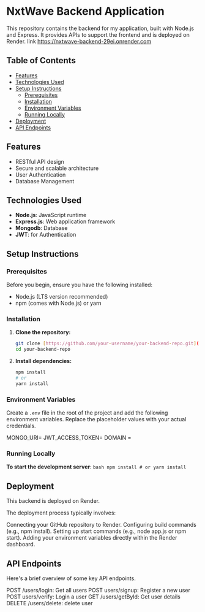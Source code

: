 # NxtWave Backend Application

This repository contains the backend for my application, built with Node.js and Express. It provides APIs to support the frontend and is deployed on Render. link https://nxtwave-backend-29ei.onrender.com

## Table of Contents

- [Features](#features)
- [Technologies Used](#technologies-used)
- [Setup Instructions](#setup-instructions)
    - [Prerequisites](#prerequisites)
    - [Installation](#installation)
    - [Environment Variables](#environment-variables)
    - [Running Locally](#running-locally)
- [Deployment](#deployment)
- [API Endpoints](#api-endpoints)

## Features

* RESTful API design
* Secure and scalable architecture
* User Authentication
* Database Management

## Technologies Used

* **Node.js**: JavaScript runtime
* **Express.js**: Web application framework
* **Mongodb**: Database
* **JWT**: for Authentication

## Setup Instructions

### Prerequisites

Before you begin, ensure you have the following installed:

* Node.js (LTS version recommended)
* npm (comes with Node.js) or yarn

### Installation

1.  **Clone the repository:**
    ```bash
    git clone [https://github.com/your-username/your-backend-repo.git](https://github.com/your-username/your-backend-repo.git)
    cd your-backend-repo
    ```

2.  **Install dependencies:**
    ```bash
    npm install
    # or
    yarn install
    ```

### Environment Variables

Create a `.env` file in the root of the project and add the following environment variables. Replace the placeholder values with your actual credentials.

MONGO_URI=
JWT_ACCESS_TOKEN=
DOMAIN = 

### Running Locally

**To start the development server**:
    ```bash
    npm install
    # or
    yarn install
    ```
## Deployment
This backend is deployed on Render.

The deployment process typically involves:

Connecting your GitHub repository to Render.
Configuring build commands (e.g., npm install).
Setting up start commands (e.g., node app.js or npm start).
Adding your environment variables directly within the Render dashboard.

## API Endpoints

Here's a brief overview of some key API endpoints. 

POST /users/login: Get all users
POST users/signup: Register a new user
POST users/verify: Login a user
GET /users/getById: Get user details
DELETE /users/delete: delete user